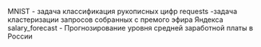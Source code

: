 MNIST - задача классификация рукописных цифр
requests -задача кластеризации запросов собранных с премого эфира Яндекса
salary_forecast - Прогнозирование уровня средней заработной платы в России

